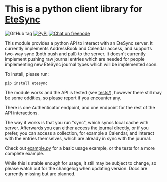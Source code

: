 # This is a python client library for [EteSync](https://www.etesync.com)

![GitHub tag](https://img.shields.io/github/tag/etesync/pyetesync.svg)
[![PyPI](https://img.shields.io/pypi/v/etesync.svg)](https://pypi.python.org/pypi/etesync/)
[![Chat on freenode](https://img.shields.io/badge/irc.freenode.net-%23EteSync-blue.svg)](https://webchat.freenode.net/?channels=#etesync)

This module provides a python API to interact with an EteSync server.
It currently implements AddressBook and Calendar access, and supports two-way
sync (both push and pull) to the server.
It doesn't currently implement pushing raw journal entries which are needed for
people implementing new EteSync journal types which will be implemented soon.

To install, please run:

```
pip install etesync
```

The module works and the API is tested (see [tests/](tests/)), however there still
may be some oddities, so please report if you encounter any.

There is one Authenticator endpoint, and one endpoint for the rest of the API
interactions.

The way it works is that you run "sync", which syncs local cache with server.
Afterwards you can either access the journal directly, or if you prefer,
you can access a collection, for example a Calendar, and interact with the
entries themselves, which are already in sync with the journal.

Check out [example.py](example.py) for a basic usage example, or the tests
for a more complete example.

While this is stable enough for usage, it still may be subject to change, so
please watch out for the changelog when updating version.
Docs are currently missing but are planned.
